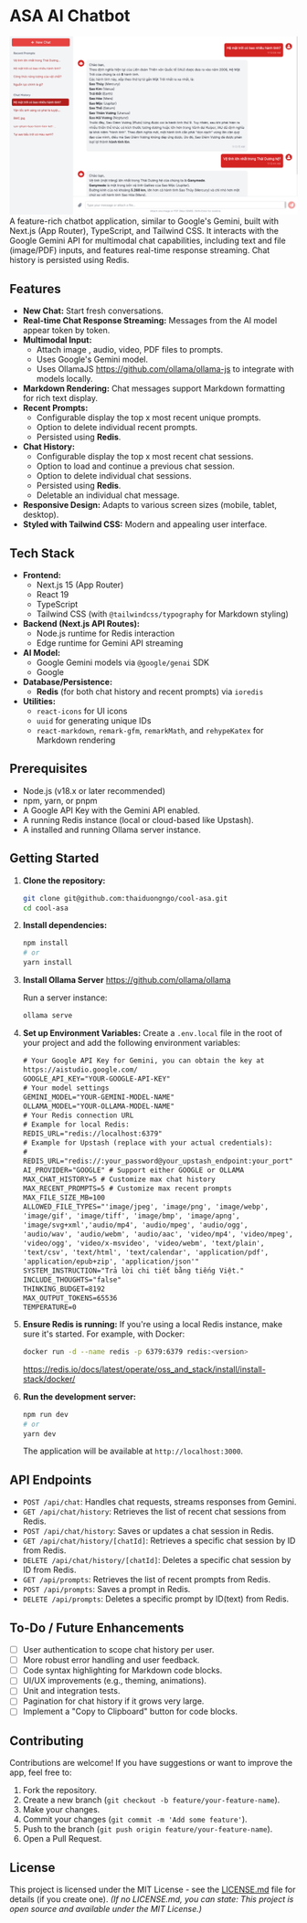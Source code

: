 # ASA AI Chatbot
![alt text](ASA.png "ASA")
A feature-rich chatbot application, similar to Google's Gemini, built with Next.js (App Router), TypeScript, and Tailwind CSS. It interacts with the Google Gemini API for multimodal chat capabilities, including text and file (image/PDF) inputs, and features real-time response streaming. Chat history is persisted using Redis.

## Features

*   **New Chat:** Start fresh conversations.
*   **Real-time Chat Response Streaming:** Messages from the AI model appear token by token.
*   **Multimodal Input:**
    *   Attach image , audio, video, PDF files to prompts.
    *   Uses Google's Gemini model.
    *   Uses OllamaJS https://github.com/ollama/ollama-js to integrate with models locally.
*   **Markdown Rendering:** Chat messages support Markdown formatting for rich text display.
*   **Recent Prompts:**
    *   Configurable display the top x most recent unique prompts.
    *   Option to delete individual recent prompts.
    *   Persisted using **Redis**.
*   **Chat History:**
    *   Configurable display the top x most recent chat sessions.
    *   Option to load and continue a previous chat session.
    *   Option to delete individual chat sessions.
    *   Persisted using **Redis**.
    *   Deletable an individual chat message.
*   **Responsive Design:** Adapts to various screen sizes (mobile, tablet, desktop).
*   **Styled with Tailwind CSS:** Modern and appealing user interface.

## Tech Stack

*   **Frontend:**
    *   Next.js 15 (App Router)
    *   React 19
    *   TypeScript
    *   Tailwind CSS (with `@tailwindcss/typography` for Markdown styling)
*   **Backend (Next.js API Routes):**
    *   Node.js runtime for Redis interaction
    *   Edge runtime for Gemini API streaming
*   **AI Model:**
    *   Google Gemini models via `@google/genai` SDK
    *   Google 
*   **Database/Persistence:**
    *   **Redis** (for both chat history and recent prompts) via `ioredis`
*   **Utilities:**
    *   `react-icons` for UI icons
    *   `uuid` for generating unique IDs
    *   `react-markdown`, `remark-gfm`, `remarkMath`, and `rehypeKatex` for Markdown rendering

## Prerequisites

*   Node.js (v18.x or later recommended)
*   npm, yarn, or pnpm
*   A Google API Key with the Gemini API enabled.
*   A running Redis instance (local or cloud-based like Upstash).
*   A installed and running Ollama server instance.

## Getting Started

1.  **Clone the repository:**
    ```bash
    git clone git@github.com:thaiduongngo/cool-asa.git
    cd cool-asa
    ```

2.  **Install dependencies:**
    ```bash
    npm install
    # or
    yarn install
    ```

3.  **Install Ollama Server**
    https://github.com/ollama/ollama
    
    Run a server instance:
    ```bash
    ollama serve
    ```

4.  **Set up Environment Variables:**
    Create a `.env.local` file in the root of your project and add the following environment variables:

    ```.env.local
    # Your Google API Key for Gemini, you can obtain the key at https://aistudio.google.com/
    GOOGLE_API_KEY="YOUR-GOOGLE-API-KEY"
    # Your model settings
    GEMINI_MODEL="YOUR-GEMINI-MODEL-NAME"
    OLLAMA_MODEL="YOUR-OLLAMA-MODEL-NAME"
    # Your Redis connection URL
    # Example for local Redis:
    REDIS_URL="redis://localhost:6379"
    # Example for Upstash (replace with your actual credentials):
    # REDIS_URL="redis://:your_password@your_upstash_endpoint:your_port"
    AI_PROVIDER="GOOGLE" # Support either GOOGLE or OLLAMA
    MAX_CHAT_HISTORY=5 # Customize max chat history
    MAX_RECENT_PROMPTS=5 # Customize max recent prompts
    MAX_FILE_SIZE_MB=100
    ALLOWED_FILE_TYPES="'image/jpeg', 'image/png', 'image/webp', 'image/gif', 'image/tiff', 'image/bmp', 'image/apng', 'image/svg+xml','audio/mp4', 'audio/mpeg', 'audio/ogg', 'audio/wav', 'audio/webm', 'audio/aac', 'video/mp4', 'video/mpeg', 'video/ogg', 'video/x-msvideo', 'video/webm', 'text/plain', 'text/csv', 'text/html', 'text/calendar', 'application/pdf', 'application/epub+zip', 'application/json'"
    SYSTEM_INSTRUCTION="Trả lời chi tiết bằng tiếng Việt."
    INCLUDE_THOUGHTS="false"
    THINKING_BUDGET=8192
    MAX_OUTPUT_TOKENS=65536
    TEMPERATURE=0
    ```

5.  **Ensure Redis is running:**
    If you're using a local Redis instance, make sure it's started. For example, with Docker:
    ```bash
    docker run -d --name redis -p 6379:6379 redis:<version>
    ```
    https://redis.io/docs/latest/operate/oss_and_stack/install/install-stack/docker/

6.  **Run the development server:**
    ```bash
    npm run dev
    # or
    yarn dev
    ```
    The application will be available at `http://localhost:3000`.

## API Endpoints

*   `POST /api/chat`: Handles chat requests, streams responses from Gemini.
*   `GET /api/chat/history`: Retrieves the list of recent chat sessions from Redis.
*   `POST /api/chat/history`: Saves or updates a chat session in Redis.
*   `GET /api/chat/history/[chatId]`: Retrieves a specific chat session by ID from Redis.
*   `DELETE /api/chat/history/[chatId]`: Deletes a specific chat session by ID from Redis.
*   `GET /api/prompts`: Retrieves the list of recent prompts from Redis.
*   `POST /api/prompts`: Saves a prompt in Redis.
*   `DELETE /api/prompts`: Deletes a specific prompt by ID(text) from Redis.

## To-Do / Future Enhancements

*   [ ] User authentication to scope chat history per user.
*   [ ] More robust error handling and user feedback.
*   [ ] Code syntax highlighting for Markdown code blocks.
*   [ ] UI/UX improvements (e.g., theming, animations).
*   [ ] Unit and integration tests.
*   [ ] Pagination for chat history if it grows very large.
*   [ ] Implement a "Copy to Clipboard" button for code blocks.

## Contributing

Contributions are welcome! If you have suggestions or want to improve the app, feel free to:
1.  Fork the repository.
2.  Create a new branch (`git checkout -b feature/your-feature-name`).
3.  Make your changes.
4.  Commit your changes (`git commit -m 'Add some feature'`).
5.  Push to the branch (`git push origin feature/your-feature-name`).
6.  Open a Pull Request.

## License

This project is licensed under the MIT License - see the [LICENSE.md](LICENSE.md) file for details (if you create one).
*(If no LICENSE.md, you can state: This project is open source and available under the MIT License.)*